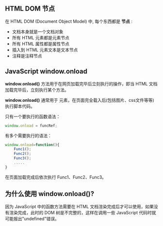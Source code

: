 ## HTML DOM 节点

在 HTML DOM (Document Object Model) 中, 每个东西都是 **节点** :

- 文档本身就是一个文档对象
- 所有 HTML 元素都是元素节点
- 所有 HTML 属性都是属性节点
- 插入到 HTML 元素文本是文本节点
- 注释是注释节点

 ## JavaScript window.onload

**window.onload()** 方法用于在网页加载完毕后立刻执行的操作，即当 HTML 文档加载完毕后，立刻执行某个方法。

**window.onload()** 通常用于 <body> 元素，在页面完全载入后(包括图片、css文件等等)执行脚本代码。

只有一个要执行的函数语法：

```javascript
window.onload = funcRef;
```

有多个需要执行的语法：

```javascript
window.onload=function(){
    Func1();
    Func2();
    Func3();
    .....
}
```

在页面加载完成后依次执行 Func1、Func2、Func3。

## 为什么使用 window.onload()?

因为 JavaScript 中的函数方法需要在 HTML 文档渲染完成后才可以使用，如果没有渲染完成，此时的 DOM 树是不完整的，这样在调用一些 JavaScript 代码时就可能报出"undefined"错误。

